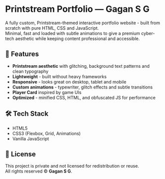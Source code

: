 # Printstream Portfolio — Gagan S G

A fully custom, Printstream-themed interactive portfolio website - built from scratch with pure HTML, CSS and JavaScript.  
Minimal, fast and loaded with subtle animations to give a premium cyber-tech aesthetic while keeping content professional and accessible.

## 🚀 Features
- **Printstream aesthetic** with glitching, background text patterns and clean typography
- **Lightweight** - built without heavy frameworks
- **Responsive** - looks great on desktop, tablet and mobile
- **Custom animations** - typewriter, glitch effects and subtle transitions
- **Player Card** inspired by game UIs
- **Optimized** - minified CSS, HTML, and obfuscated JS for performance

## 🛠️ Tech Stack
- HTML5
- CSS3 (Flexbox, Grid, Animations)
- Vanilla JavaScript

## 📜 License
This project is private and not licensed for redistribution or reuse.  
All rights reserved © **Gagan S G**.

